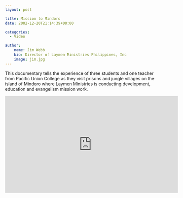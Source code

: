 ```yaml
---
layout: post

title: Mission to Mindoro
date: 2002-12-20T21:14:39+00:00

categories:
  - Video

author:
    name: Jim Webb
    bio: Director of Laymen Ministries Philippines, Inc
    image: jim.jpg
---
```


This documentary tells the experience of three students and one teacher from Pacific Union College as they visit prisons and jungle villages on the island of Mindoro where Laymen Ministries is conducting development, education and evangelism mission work.

<iframe title="Video about three students and one teacher from Pacific Union College" width="560" height="315" src="https://www.youtube.com/embed/3wcMwUrpt3A" frameborder="0" allowfullscreen></iframe>
